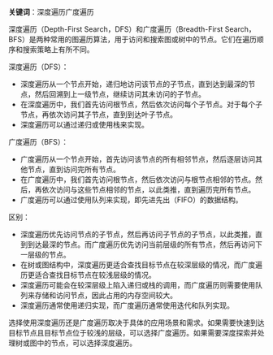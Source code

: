 **关键词**：深度遍历广度遍历

深度遍历（Depth-First Search，DFS）和广度遍历（Breadth-First Search，BFS）是两种常用的图遍历算法，用于访问和搜索图或树中的节点。它们在遍历顺序和搜索策略上有所不同。

深度遍历（DFS）：
- 深度遍历从一个节点开始，递归地访问该节点的子节点，直到达到最深的节点，然后回溯到上一级节点，继续访问其未访问的子节点。
- 在深度遍历中，我们首先访问根节点，然后依次访问每个子节点。对于每个子节点，再依次访问其子节点，直到到达叶子节点。
- 深度遍历可以通过递归或使用栈来实现。

广度遍历（BFS）：
- 广度遍历从一个节点开始，首先访问该节点的所有相邻节点，然后逐层访问其他节点，直到访问完所有节点。
- 在广度遍历中，我们首先访问根节点，然后依次访问与根节点相邻的节点。然后，再依次访问与这些节点相邻的节点，以此类推，直到遍历完所有节点。
- 广度遍历可以通过使用队列来实现，即先进先出（FIFO）的数据结构。

区别：
- 深度遍历优先访问节点的子节点，然后再访问子节点的子节点，以此类推，直到到达最深的节点。而广度遍历优先访问当前层级的所有节点，然后再访问下一层级的节点。
- 在树或图结构中，深度遍历更适合查找目标节点在较深层级的情况，而广度遍历更适合查找目标节点在较浅层级的情况。
- 深度遍历可能会在较深层级上陷入递归或栈的调用，而广度遍历则需要使用队列来存储和访问节点，因此占用的内存空间较大。
- 深度遍历通常使用递归实现，而广度遍历通常使用迭代和队列实现。

选择使用深度遍历还是广度遍历取决于具体的应用场景和需求。如果需要快速到达目标节点且目标节点位于较浅的层级，可以选择广度遍历。如果需要深度探索并处理树或图中的节点，可以选择深度遍历。
